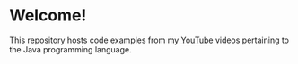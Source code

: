 # Welcome!
This repository hosts code examples from my <a href="https://www.youtube.com/@willtollefson">YouTube</a> videos pertaining to the Java programming language.
